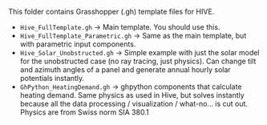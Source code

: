 This folder contains Grasshopper (.gh) template files for HIVE.

- `Hive_FullTemplate.gh` -> Main template. You should use this.
- `Hive_FullTemplate_Parametric.gh` -> Same as the main template, but with parametric input components.
- `Hive_Solar_Unobstructed.gh` -> Simple example with just the solar model for the unobstructed case (no ray tracing, just physics). Can change tilt and azimuth angles of a panel and generate annual hourly solar potentials instantly.
- `GhPython_HeatingDemand.gh` -> ghpython components that calculate heating demand. Same physics as used in Hive, but solves instantly because all the data processing / visualization / what-no... is cut out. Physics are from Swiss norm SIA 380.1